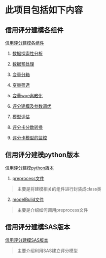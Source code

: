 # 此项目包括如下内容

## 信用评分建模各组件

[信用评分建模各组件](./信用评分建模组件)

 1. [数据探索性分析](./信用评分建模组件/01数据探索性分析.py)  

 2. [数据预处理](./信用评分建模组件/02数据预处理.py)

 3. [变量分箱](./信用评分建模组件/03变量分箱.py)

 4. [变量筛选](./信用评分建模组件/04变量筛选.py)

 5. [变量woe离散化](./信用评分建模组件/05变量woe离散化.py)

 6. [评分建模及参数调优](./信用评分建模组件/06评分模型建立以及参数调优.py)

 7. [模型评估](./信用评分建模组件/07模型评估.py)

 8. [评分卡分数转换](./信用评分建模组件/08评分卡分值刻度的实现.py)

 9. [评分卡模型的监控](./信用评分建模组件/09评分模型的监控.py)


## 信用评分建模python版本

[信用评分建模python版本](./信用评分建模python版本(参考别人))

1. [preprocess文件](./信用评分建模python版本(参考别人))

> 主要是将建模相关的组件进行封装成class类

2.  [modelBulid文件](./信用评分建模python版本(参考别人))

> 主要是介绍如何调用preprocess文件

## 信用评分建模SAS版本

[信用评分建模SAS版本](./信用评分建模SAS版本(参考别人))

> 主要介绍利用SAS建立评分模型














